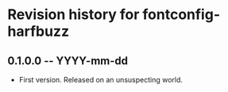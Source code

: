 # Revision history for fontconfig-harfbuzz

## 0.1.0.0 -- YYYY-mm-dd

* First version. Released on an unsuspecting world.
